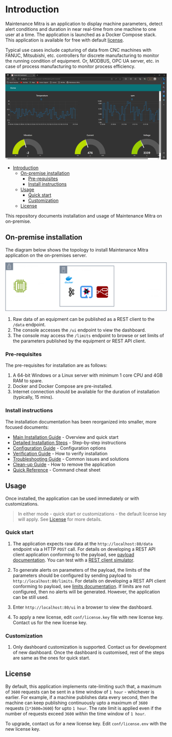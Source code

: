 # Introduction

Maintenance Mitra is an application to display machine parameters, detect alert conditions and duration in near real-time from one machine to one user at a time. The application is launched as a Docker Compose stack. This application is available for free with default [license](#license).

Typical use cases include capturing of data from CNC machines with FANUC, Mitsubishi, etc. controllers for discrete manufacturing to monitor the running condition of equipment. Or, MODBUS, OPC UA server, etc. in case of process manufacturing to monitor process efficiency.

![Screen-shot](./png/dashboard.png)

- [Introduction](#introduction)
  - [On-premise installation](#on-premise-installation)
    - [Pre-requisites](#pre-requisites)
    - [Install instructions](#install-instructions)
  - [Usage](#usage)
    - [Quick start](#quick-start)
    - [Customization](#customization)
  - [License](#license)

This repository documents installation and usage of Maintenance Mitra on on-premise.

## On-premise installation

The diagram below shows the topology to install Maintenance Mitra application on the on-premises server.

![on-premise](png/on-premise.png)

1. Raw data of an equipment can be published as a REST client to the `/data` endpoint.
2. The console accesses the `/ui` endpoint to view the dashboard.
3. The console may access the `/limits` endpoint to browse or set limits of the parameters published by the equipment or REST API client.

### Pre-requisites

The pre-requisites for installation are as follows:

1. A 64-bit Windows or a Linux server with minimum 1 core CPU and 4GB RAM to spare.
2. Docker and Docker Compose are pre-installed.
3. Internet connection should be available for the duration of installation (typically, 15 mins).

### Install instructions

The installation documentation has been reorganized into smaller, more focused documents:

- [Main Installation Guide](docs/main-installation.md) - Overview and quick start
- [Detailed Installation Steps](docs/installation-steps.md) - Step-by-step instructions
- [Configuration Guide](docs/configuration.md) - Configuration options
- [Verification Guide](docs/verification.md) - How to verify installation
- [Troubleshooting Guide](docs/troubleshooting.md) - Common issues and solutions
- [Clean-up Guide](docs/clean-up.md) - How to remove the application
- [Quick Reference](docs/quick-reference.md) - Command cheat sheet

## Usage

Once installed, the application can be used immediately or with customizations.

> In either mode - quick start or customizations - the default license key will apply. See [License](#license) for more details.

### Quick start

1. The application expects raw data at the `http://localhost:80/data` endpoint via a HTTP `POST` call. For details on developing a REST API client application conforming to the payload, see [payload documentation](./docs/payload.md). You can test with a [REST client simulator](https://github.com/nsubrahm/simulators/tree/main/rest).

2. To generate alerts on parameters of the payload, the limits of the parameters should be configured by sending payload to `http://localhost:80/limits`. For details on developing a REST API client conforming to payload, see [limits documentation](./docs/limits.md). If limits are not configured, then no alerts will be generated. However, the application can be still used.

3. Enter `http://localhost:80/ui` in a browser to view the dashboard.

4. To apply a new license, edit `conf/license.key` file with new license key. Contact us for the new license key. 

### Customization

1. Only dashboard customization is supported. Contact us for development of new dashboard. Once the dashboard is customised, rest of the steps are same as the ones for quick start.

## License

By default, this application implements rate-limiting such that, a maximum of `3600` requests can be sent in a time window of `1 hour` - whichever is earlier. For example, if a machine publishes data every second, then the machine can keep publishing continuously upto a maximum of `3600` requests (`1*3600=3600`) for upto `1 hour`. The rate limit is applied even if the number of requests exceed `3600` _within_ the time window of `1 hour`.

To upgrade, contact us for a new license key. Edit `conf/license.env` with the new license key.

